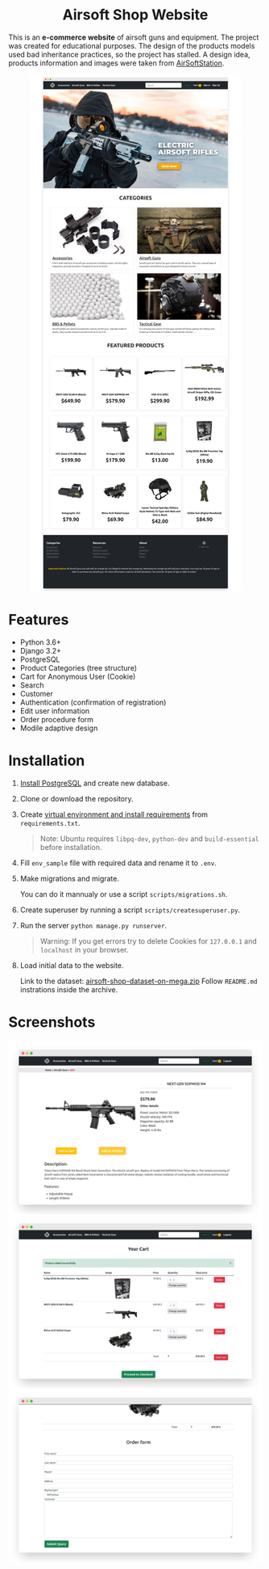 <h1 align="center">Airsoft Shop Website</h1>

This is an **e-commerce website** of airsoft guns and equipment. The project was created for educational purposes. The design of the products models used bad inheritance practices, so the project has stalled. A design idea, products information and images were taken from <a href="https://www.airsoftstation.com/"> AirSoftStation</a>.

<p align="center">
   <img src="details/fullpage.png" align="center"/>
</p>

# Features

* Python 3.6+
* Django 3.2+
* PostgreSQL
* Product Categories (tree structure)
* Cart for Anonymous User (Cookie)
* Search
* Customer
* Authentication (confirmation of registration)
* Edit user information
* Order procedure form
* Modile adaptive design


# Installation

1. [Install PostgreSQL](https://www.postgresql.org/download/) and create new database.

2. Clone or download the repository.
   
3. Create [virtual environment and install requirements](https://packaging.python.org/en/latest/guides/installing-using-pip-and-virtual-environments/) from `requirements.txt`.

   > Note: Ubuntu requires `libpq-dev`, `python-dev` and `build-essential` before installation.

4. Fill `env_sample` file with required data and rename it to `.env`.

5. Make migrations and migrate.

   You can do it mannualy or use a script `scripts/migrations.sh`.

6. Create superuser by running a script `scripts/createsuperuser.py`.

7. Run the server `python manage.py runserver`.

   > Warning: If you get errors try to delete Cookies for `127.0.0.1` and `localhost` in your browser.

8. Load initial data to the website.

   Link to the dataset: [airsoft-shop-dataset-on-mega.zip](https://mega.nz/file/vMwF0CJa#Ep0CvsiQP0_65Nonc5RHTl_onp8jqwLMuxjFdt_MCOg)
   Follow `README.md` instrations inside the archive.

# Screenshots

<p align="center">
   <img src="details/detail.png" align="center"/>
   <img src="details/cart.png" align="center"/>
   <img src="details/checkout.png" align="center"/>
</p>
